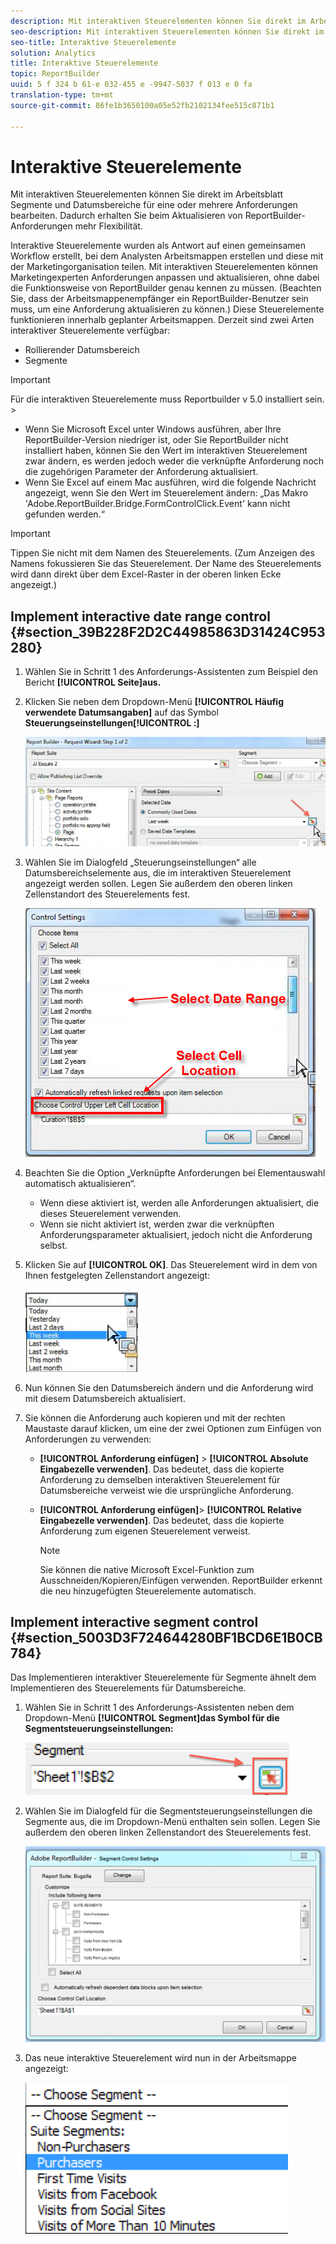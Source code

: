 ```yaml
---
description: Mit interaktiven Steuerelementen können Sie direkt im Arbeitsblatt Segmente und Datumsbereiche für eine oder mehrere Anforderungen bearbeiten. Dadurch erhalten Sie beim Aktualisieren von ReportBuilder-Anforderungen mehr Flexibilität.
seo-description: Mit interaktiven Steuerelementen können Sie direkt im Arbeitsblatt Segmente und Datumsbereiche für eine oder mehrere Anforderungen bearbeiten. Dadurch erhalten Sie beim Aktualisieren von ReportBuilder-Anforderungen mehr Flexibilität.
seo-title: Interaktive Steuerelemente
solution: Analytics
title: Interaktive Steuerelemente
topic: ReportBuilder
uuid: 5 f 324 b 61-e 032-455 e -9947-5037 f 013 e 0 fa
translation-type: tm+mt
source-git-commit: 86fe1b3650100a05e52fb2102134fee515c871b1

---
```



# Interaktive Steuerelemente

Mit interaktiven Steuerelementen können Sie direkt im Arbeitsblatt Segmente und Datumsbereiche für eine oder mehrere Anforderungen bearbeiten. Dadurch erhalten Sie beim Aktualisieren von ReportBuilder-Anforderungen mehr Flexibilität.

Interaktive Steuerelemente wurden als Antwort auf einen gemeinsamen Workflow erstellt, bei dem Analysten Arbeitsmappen erstellen und diese mit der Marketingorganisation teilen. Mit interaktiven Steuerelementen können Marketingexperten Anforderungen anpassen und aktualisieren, ohne dabei die Funktionsweise von ReportBuilder genau kennen zu müssen. (Beachten Sie, dass der Arbeitsmappenempfänger ein ReportBuilder-Benutzer sein muss, um eine Anforderung aktualisieren zu können.) Diese Steuerelemente funktionieren innerhalb geplanter Arbeitsmappen. Derzeit sind zwei Arten interaktiver Steuerelemente verfügbar:

* Rollierender Datumsbereich
* Segmente

>[!IMPORTANT]
>
>Für die interaktiven Steuerelemente muss Reportbuilder v 5.0 installiert sein. &gt;
>* Wenn Sie Microsoft Excel unter Windows ausführen, aber Ihre ReportBuilder-Version niedriger ist, oder Sie ReportBuilder nicht installiert haben, können Sie den Wert im interaktiven Steuerelement zwar ändern, es werden jedoch weder die verknüpfte Anforderung noch die zugehörigen Parameter der Anforderung aktualisiert.
>* Wenn Sie Excel auf einem Mac ausführen, wird die folgende Nachricht angezeigt, wenn Sie den Wert im Steuerelement ändern: „Das Makro 'Adobe.ReportBuilder.Bridge.FormControlClick.Event' kann nicht gefunden werden.“
>



>[!IMPORTANT]
>
>Tippen Sie nicht mit dem Namen des Steuerelements. (Zum Anzeigen des Namens fokussieren Sie das Steuerelement. Der Name des Steuerelements wird dann direkt über dem Excel-Raster in der oberen linken Ecke angezeigt.)

## Implement interactive date range control {#section_39B228F2D2C44985863D31424C953280}

1. Wählen Sie in Schritt 1 des Anforderungs-Assistenten zum Beispiel den Bericht **[!UICONTROL Seite]aus.**
1. Klicken Sie neben dem Dropdown-Menü **[!UICONTROL Häufig verwendete Datumsangaben]** auf das Symbol **Steuerungseinstellungen[!UICONTROL :]**

   ![](assets/date_range_control.png)

1. Wählen Sie im Dialogfeld „Steuerungseinstellungen“ alle Datumsbereichselemente aus, die im interaktiven Steuerelement angezeigt werden sollen. Legen Sie außerdem den oberen linken Zellenstandort des Steuerelements fest.

   ![](assets/control_settings.png)

1. Beachten Sie die Option „Verknüpfte Anforderungen bei Elementauswahl automatisch aktualisieren“.

   * Wenn diese aktiviert ist, werden alle Anforderungen aktualisiert, die dieses Steuerelement verwenden.
   * Wenn sie nicht aktiviert ist, werden zwar die verknüpften Anforderungsparameter aktualisiert, jedoch nicht die Anforderung selbst.

1. Klicken Sie auf **[!UICONTROL OK]**. Das Steuerelement wird in dem von Ihnen festgelegten Zellenstandort angezeigt:

   ![](assets/date_range_control_interactive.png)

1. Nun können Sie den Datumsbereich ändern und die Anforderung wird mit diesem Datumsbereich aktualisiert.
1. Sie können die Anforderung auch kopieren und mit der rechten Maustaste darauf klicken, um eine der zwei Optionen zum Einfügen von Anforderungen zu verwenden:

   * **[!UICONTROL Anforderung einfügen]** &gt; **[!UICONTROL Absolute Eingabezelle verwenden]**. Das bedeutet, dass die kopierte Anforderung zu demselben interaktiven Steuerelement für Datumsbereiche verweist wie die ursprüngliche Anforderung.

   * **[!UICONTROL Anforderung einfügen]**&gt; **[!UICONTROL Relative Eingabezelle verwenden]**. Das bedeutet, dass die kopierte Anforderung zum eigenen Steuerelement verweist.

      >[!NOTE]
      >
      >Sie können die native Microsoft Excel-Funktion zum Ausschneiden/Kopieren/Einfügen verwenden. ReportBuilder erkennt die neu hinzugefügten Steuerelemente automatisch.

## Implement interactive segment control {#section_5003D3F724644280BF1BCD6E1B0CB784}

Das Implementieren interaktiver Steuerelemente für Segmente ähnelt dem Implementieren des Steuerelements für Datumsbereiche.

1. Wählen Sie in Schritt 1 des Anforderungs-Assistenten neben dem Dropdown-Menü **[!UICONTROL Segment]das Symbol für die Segmentsteuerungseinstellungen:**

   ![](assets/segment_interactive_1.png)

1. Wählen Sie im Dialogfeld für die Segmentsteuerungseinstellungen die Segmente aus, die im Dropdown-Menü enthalten sein sollen. Legen Sie außerdem den oberen linken Zellenstandort des Steuerelements fest.

   ![](assets/segment_drop_down_properties.png)

1. Das neue interaktive Steuerelement wird nun in der Arbeitsmappe angezeigt:

   ![](assets/segment_interactive_3.png)

